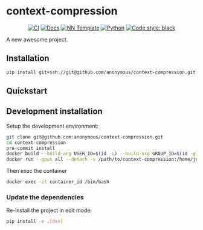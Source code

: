 # context-compression

<p align="center">
    <a href="https://github.com/anonymous/context-compression/actions/workflows/test_suite.yml"><img alt="CI" src=https://img.shields.io/github/workflow/status/anonymous/context-compression/Test%20Suite/main?label=main%20checks></a>
    <a href="https://anonymous.github.io/context-compression"><img alt="Docs" src=https://img.shields.io/github/deployments/anonymous/context-compression/github-pages?label=docs></a>
    <a href="https://github.com/grok-ai/nn-template"><img alt="NN Template" src="https://shields.io/badge/nn--template-0.4.0-emerald?style=flat&labelColor=gray"></a>
    <a href="https://www.python.org/downloads/"><img alt="Python" src="https://img.shields.io/badge/python-3.10-blue.svg"></a>
    <a href="https://black.readthedocs.io/en/stable/"><img alt="Code style: black" src="https://img.shields.io/badge/code%20style-black-000000.svg"></a>
</p>

A new awesome project.


## Installation

```bash
pip install git+ssh://git@github.com/anonymous/context-compression.git
```


## Quickstart

[comment]: <> (> Fill me!)


## Development installation

Setup the development environment:

```bash
git clone git@github.com:anonymous/context-compression.git
cd context-compression
pre-commit install
docker build --build-arg USER_ID=$(id -u) --build-arg GROUP_ID=$(id -g) -t image-context-compression -f docker/Dockerfile .
docker run --gpus all --detach -v /path/to/context-compression:/home/jovyan/context-compression image-context-compression tail -f /dev/null
```

Then exec the container
```bash
docker exec -it container_id /bin/bash
```

### Update the dependencies

Re-install the project in edit mode:

```bash
pip install -e .[dev]
```
